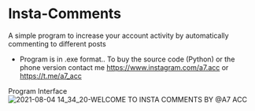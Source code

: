 # Insta-Comments
A simple program to increase your account activity by automatically commenting to different posts

- Program is in .exe format.. To buy the source code (Python) or the phone version contact me https://www.instagram.com/a7.acc or https://t.me/a7_acc

Program Interface
![2021-08-04 14_34_20-WELCOME TO INSTA COMMENTS BY @A7 ACC](https://user-images.githubusercontent.com/58238467/128181831-f34fe0e7-68ac-427a-8f81-ba7c20d98407.png)
